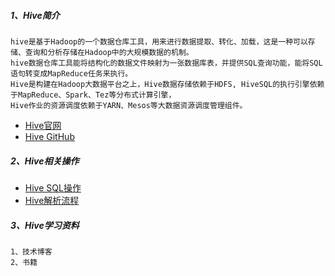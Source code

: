 
##### 1、Hive简介
    hive是基于Hadoop的一个数据仓库工具，用来进行数据提取、转化、加载，这是一种可以存储、查询和分析存储在Hadoop中的大规模数据的机制。
    hive数据仓库工具能将结构化的数据文件映射为一张数据库表，并提供SQL查询功能，能将SQL语句转变成MapReduce任务来执行。
    Hive是构建在Hadoop大数据平台之上，Hive数据存储依赖于HDFS, HiveSQL的执行引擎依赖于MapReduce、Spark、Tez等分布式计算引擎，
    Hive作业的资源调度依赖于YARN、Mesos等大数据资源调度管理组件。
* [Hive官网](https://hive.apache.org/)
* [Hive GitHub](https://github.com/apache/hive)    

##### 2、Hive相关操作
* [Hive SQL操作](src/main/doc/Hive架构.md) 
* [Hive解析流程](src/main/doc/Hive解析流程.md)

##### 3、Hive学习资料
    1、技术博客
    2、书籍
